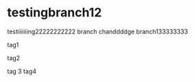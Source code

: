 # testingbranch12
testiiiiiiing22222222222 branch
  chanddddge branch133333333
  
  tag1
  
  tag2


tag 3
tag4
